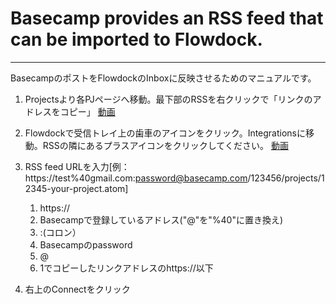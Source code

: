 # Basecamp provides an RSS feed that can be imported to Flowdock.
----------------------------------------
BasecampのポストをFlowdockのInboxに反映させるためのマニュアルです。

1. Projectsより各PJページへ移動。最下部のRSSを右クリックで「リンクのアドレスをコピー」
[動画](http://cl.ly/1w0Y240I1M1J)

2. Flowdockで受信トレイ上の歯車のアイコンをクリック。Integrationsに移動。RSSの隣にあるプラスアイコンをクリックしてください。
[動画](http://cl.ly/0B3g353U3W2J)

3. RSS feed URLを入力[例：https://test%40gmail.com:password@basecamp.com/123456/projects/12345-your-project.atom]
	
	1. https://
	2. Basecampで登録しているアドレス("@"を"%40"に置き換え)
	3. :(コロン）
	4. Basecampのpassword
	5. @
	6. 1でコピーしたリンクアドレスのhttps://以下

4. 右上のConnectをクリック
